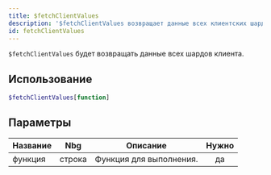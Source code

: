```yaml
---
title: $fetchClientValues
description: '$fetchClientValues возвращает данные всех клиентских шардов.'
id: fetchClientValues
---
```


`$fetchClientValues` будет возвращать данные всех шардов клиента.

## Использование

```php
$fetchClientValues[function]
```

## Параметры

| Название | Nbg    | Описание                | Нужно |
| -------- | ------ | ----------------------- |:-----:|
| функция  | строка | Функция для выполнения. |  да   |